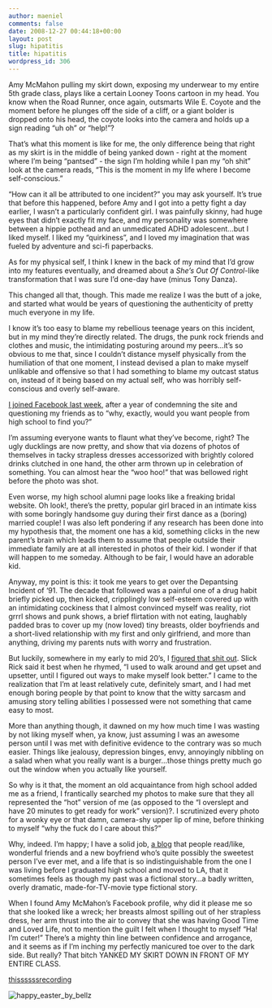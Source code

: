 ```yaml
---
author: maeniel
comments: false
date: 2008-12-27 00:44:18+00:00
layout: post
slug: hipatitis
title: hipatitis
wordpress_id: 306
---
```


Amy McMahon pulling my skirt down, exposing my underwear to my entire 5th grade class, plays like a certain Looney Toons cartoon in my head. You know when the Road Runner, once again, outsmarts Wile E. Coyote and the moment before he plunges off the side of a cliff, or a giant bolder is dropped onto his head, the coyote looks into the camera and holds up a sign reading “uh oh” or “help!”?

That’s what this moment is like for me, the only difference being that right as my skirt is in the middle of being yanked down - right at the moment where I’m being “pantsed” - the sign I’m holding while I pan my “oh shit” look at the camera reads, “This is the moment in my life where I become self-conscious.”

“How can it all be attributed to one incident?” you may ask yourself. It’s true that before this happened, before Amy and I got into a petty fight a day earlier, I wasn’t a particularly confident girl. I was painfully skinny, had huge eyes that didn’t exactly fit my face, and my personality was somewhere between a hippie pothead and an unmedicated ADHD adolescent…but I liked myself. I liked my “quirkiness”, and I loved my imagination that was fueled by adventure and sci-fi paperbacks.

As for my physical self, I think I knew in the back of my mind that I’d grow into my features eventually, and dreamed about a _She’s Out Of Control_-like transformation that I was sure I’d one-day have (minus Tony Danza).

This changed all that, though. This made me realize I was the butt of a joke, and started what would be years of questioning the authenticity of pretty much everyone in my life.

I know it’s too easy to blame my rebellious teenage years on this incident, but in my mind they’re directly related. The drugs, the punk rock friends and clothes and music, the intimidating posturing around my peers…it’s so obvious to me that, since I couldn’t distance myself physically from the humiliation of that one moment, I instead devised a plan to make myself unlikable and offensive so that I had something to blame my outcast status on, instead of it being based on my actual self, who was horribly self-conscious and overly self-aware.

[I joined Facebook last week](http://georgiahardstark.tumblr.com/post/64325348/as-if-i-didnt-waste-enough-fucking-time-on-the), after a year of condemning the site and questioning my friends as to “why, exactly, would you want people from high school to find you?”

I’m assuming everyone wants to flaunt what they’ve become, right? The ugly ducklings are now pretty, and show that via dozens of photos of themselves in tacky strapless dresses accessorized with brightly colored drinks clutched in one hand, the other arm thrown up in celebration of something. You can almost hear the “woo hoo!” that was bellowed right before the photo was shot.

Even worse, my high school alumni page looks like a freaking bridal website. Oh look!, there’s the pretty, popular girl braced in an intimate kiss with some boringly handsome guy during their first dance as a (boring) married couple! I was also left pondering if any research has been done into my hypothesis that, the moment one has a kid, something clicks in the new parent’s brain which leads them to assume that people outside their immediate family are at all interested in photos of their kid. I wonder if that will happen to me someday. Although to be fair, I would have an adorable kid.

Anyway, my point is this: it took me years to get over the Depantsing Incident of ‘91. The decade that followed was a painful one of a drug habit briefly picked up, then kicked, cripplingly low self-esteem covered up with an intimidating cockiness that I almost convinced myself was reality, riot grrrl shows and punk shows, a brief flirtation with not eating, laughably padded bras to cover up my (now loved) tiny breasts, older boyfriends and a short-lived relationship with my first and only girlfriend, and more than anything, driving my parents nuts with worry and frustration.

But luckily, somewhere in my early to mid 20’s, I [figured that shit out](http://georgiaisyourfriend.blogspot.com/2008/12/first-night.html). Slick Rick said it best when he rhymed, “I used to walk around and get upset and upsetter, until I figured out ways to make myself look better.” I came to the realization that I’m at least relatively cute, definitely smart, and I had met enough boring people by that point to know that the witty sarcasm and amusing story telling abilities I possessed were not something that came easy to most.

More than anything though, it dawned on my how much time I was wasting by not liking myself when, ya know, just assuming I was an awesome person until I was met with definitive evidence to the contrary was so much easier. Things like jealousy, depression binges, envy, annoyingly nibbling on a salad when what you really want is a burger…those things pretty much go out the window when you actually like yourself.

So why is it that, the moment an old acquaintance from high school added me as a friend, I frantically searched my photos to make sure that they all represented the “hot” version of me (as opposed to the “I overslept and have 20 minutes to get ready for work” version)?. I scrutinized every photo for a wonky eye or that damn, camera-shy upper lip of mine, before thinking to myself “why the fuck do I care about this?”

Why, indeed. I’m happy; I have a solid job, [a blog](http://georgiaisyourfriend.blogspot.com/) that people read/like, wonderful friends and a new boyfriend who’s quite possibly the sweetest person I’ve ever met, and a life that is so indistinguishable from the one I was living before I graduated high school and moved to LA, that it sometimes feels as though my past was a fictional story…a badly written, overly dramatic, made-for-TV-movie type fictional story.

When I found Amy McMahon’s Facebook profile, why did it please me so that she looked like a wreck; her breasts almost spilling out of her strapless dress, her arm thrust into the air to convey that she was having Good Time and Loved Life, not to mention the guilt I felt when I thought to myself “Ha! I’m cuter!” There’s a mighty thin line between confidence and arrogance, and it seems as if I’m inching my perfectly manicured toe over to the dark side. But really? That bitch YANKED MY SKIRT DOWN IN FRONT OF MY ENTIRE CLASS.

[thissssssrecording](http://thisrecording.com/)

![happy_easter_by_bellz](http://maeniel.files.wordpress.com/2008/12/happy_easter_by_bellz.jpg)
